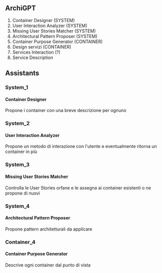 ## ArchiGPT

1) Container Designer (SYSTEM)
2) User Interaction Analyzer (SYSTEM)
3) Missing User Stories Matcher (SYSTEM)
4) Architectural Pattern Proposer (SYSTEM)
5) Container Purpose Generator (CONTAINER)
6) Design servizi (CONTAINER)
7) Services Interaction (?)
8) Service Description

## Assistants

### System_1
#### Container Designer

Propone i container con una breve descrizione per ognuno

### System_2
#### User Interaction Analyzer

Propone un metodo di interazione con l'utente e eventualmente ritorna un container in più

### System_3
#### Missing User Stories Matcher

Controlla le User Stories orfane e le assegna ai container esistenti o ne propone di nuovi

### System_4
#### Architectural Pattern Proposer

Propone pattern architetturali da applicare

### Container_4
#### Container Purpose Generator

Descrive ogni container dal punto di vista